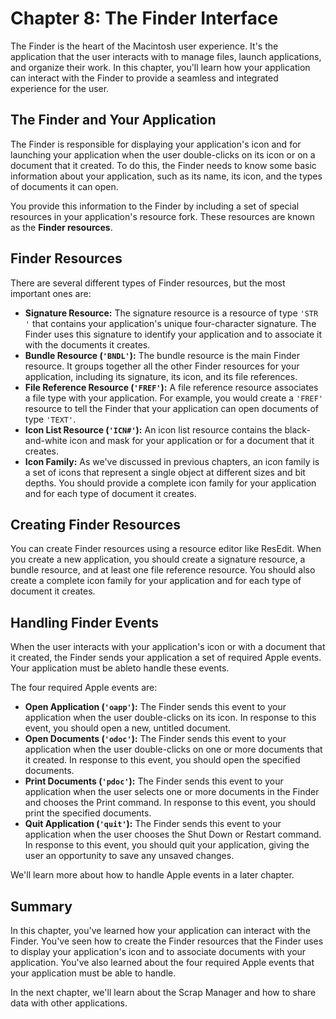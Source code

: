 # Chapter 8: The Finder Interface

The Finder is the heart of the Macintosh user experience. It's the application that the user interacts with to manage files, launch applications, and organize their work. In this chapter, you'll learn how your application can interact with the Finder to provide a seamless and integrated experience for the user.

## The Finder and Your Application

The Finder is responsible for displaying your application's icon and for launching your application when the user double-clicks on its icon or on a document that it created. To do this, the Finder needs to know some basic information about your application, such as its name, its icon, and the types of documents it can open.

You provide this information to the Finder by including a set of special resources in your application's resource fork. These resources are known as the **Finder resources**.

## Finder Resources

There are several different types of Finder resources, but the most important ones are:

*   **Signature Resource:** The signature resource is a resource of type `'STR '` that contains your application's unique four-character signature. The Finder uses this signature to identify your application and to associate it with the documents it creates.
*   **Bundle Resource (`'BNDL'`):** The bundle resource is the main Finder resource. It groups together all the other Finder resources for your application, including its signature, its icon, and its file references.
*   **File Reference Resource (`'FREF'`):** A file reference resource associates a file type with your application. For example, you would create a `'FREF'` resource to tell the Finder that your application can open documents of type `'TEXT'`.
*   **Icon List Resource (`'ICN#'`):** An icon list resource contains the black-and-white icon and mask for your application or for a document that it creates.
*   **Icon Family:** As we've discussed in previous chapters, an icon family is a set of icons that represent a single object at different sizes and bit depths. You should provide a complete icon family for your application and for each type of document it creates.

## Creating Finder Resources

You can create Finder resources using a resource editor like ResEdit. When you create a new application, you should create a signature resource, a bundle resource, and at least one file reference resource. You should also create a complete icon family for your application and for each type of document it creates.

## Handling Finder Events

When the user interacts with your application's icon or with a document that it created, the Finder sends your application a set of required Apple events. Your application must be ableto handle these events.

The four required Apple events are:

*   **Open Application (`'oapp'`):** The Finder sends this event to your application when the user double-clicks on its icon. In response to this event, you should open a new, untitled document.
*   **Open Documents (`'odoc'`):** The Finder sends this event to your application when the user double-clicks on one or more documents that it created. In response to this event, you should open the specified documents.
*   **Print Documents (`'pdoc'`):** The Finder sends this event to your application when the user selects one or more documents in the Finder and chooses the Print command. In response to this event, you should print the specified documents.
*   **Quit Application (`'quit'`):** The Finder sends this event to your application when the user chooses the Shut Down or Restart command. In response to this event, you should quit your application, giving the user an opportunity to save any unsaved changes.

We'll learn more about how to handle Apple events in a later chapter.

## Summary

In this chapter, you've learned how your application can interact with the Finder. You've seen how to create the Finder resources that the Finder uses to display your application's icon and to associate documents with your application. You've also learned about the four required Apple events that your application must be able to handle.

In the next chapter, we'll learn about the Scrap Manager and how to share data with other applications.
